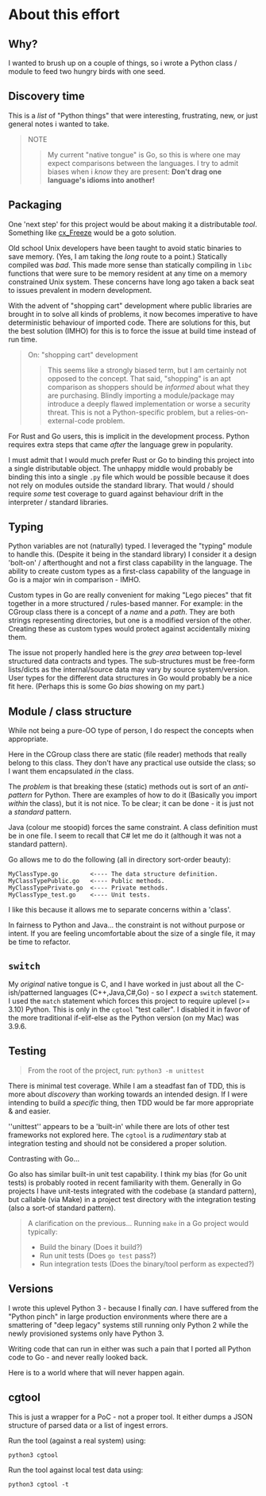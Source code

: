 # About this effort

## Why?

I wanted to brush up on a couple of things, so i wrote a Python class / module
to feed two hungry birds with one seed.

## Discovery time

This is a *list* of "Python things" that were interesting, frustrating, new, or just general notes i wanted to take.

> NOTE
>> My current "native tongue" is Go, so this is where one may expect comparisons between the languages. I try to admit biases when i *know* they are present: __Don't drag one language's idioms into another!__

## Packaging

One 'next step' for this project would be about making it a distributable *tool*. Something like [cx_Freeze](https://cx-freeze.readthedocs.io/en/stable/) would be a goto solution.

Old school Unix developers have been taught to avoid static binaries to save memory. (Yes, I am taking the *long* route to a point.) Statically compiled was *bad*. This made more sense than statically compiling in ``libc`` functions that were sure to be memory resident at any time on a memory constrained Unix system. These concerns have long ago taken a back seat to issues prevalent in modern development.

With the advent of "shopping cart" development where public libraries are brought in to solve all kinds of problems, it now becomes imperative to have deterministic behaviour of imported code. There are solutions for this, but the best solution (IMHO) for this is to force the issue at build time instead of run time.

> On: "shopping cart" development
>> This seems like a strongly biased term, but I am certainly not opposed to the concept. That said, "shopping" is an apt comparison as shoppers should be *informed* about what they are purchasing. Blindly importing a module/package may introduce a deeply flawed implementation or worse a security threat. This is not a Python-specific problem, but a relies-on-external-code problem.

For Rust and Go users, this is implicit in the development process. Python requires extra steps that came *after* the language grew in popularity.

I must admit that I would much prefer Rust or Go to binding this project into a single distributable object. The unhappy middle would probably be binding this into a single ``.py`` file which would be possible because it does not rely on modules outside the standard library. That would / should require *some* test coverage to guard against behaviour drift in the interpreter / standard libraries.

## Typing

Python variables are not (naturally) typed. I leveraged the "typing" module to handle this. (Despite it being in the standard library) I consider it a design 'bolt-on' / afterthought and not a first class capability in the language. The ability to create custom types as a first-class capability of the language in Go is a major win in comparison - IMHO.

Custom types in Go are really convenient for making "Lego pieces" that fit together in a more structured / rules-based manner. For example: in the CGroup class there is a concept of a *name* and a *path*. They are both strings representing directories, but one is a modified version of the other. Creating these as custom types would protect against accidentally mixing them.

The issue not properly handled here is the *grey area* between top-level structured data contracts and types. The sub-structures must be free-form lists/dicts as the internal/source data may vary by source system/version. User types for the different data structures in Go would probably be a nice fit here. (Perhaps this is some Go *bias* showing on my part.)

## Module / class structure

While not being a pure-OO type of person, I do respect the concepts when appropriate.

Here in the CGroup class there are static (file reader) methods that really belong to this class. They don't have any practical use outside the class; so I want them encapsulated *in* the class.

The *problem* is that breaking these (static) methods out is sort of an *anti-pattern* for Python. There are examples of how to do it (Basically you import *within* the class), but it is not nice. To be clear; it can be done - it is just not a *standard* pattern.

Java (colour me stoopid) forces the same constraint. A class definition must be in one file. I seem to recall that C# let me do it (although it was not a standard pattern).

Go allows me to do the following (all in directory sort-order beauty):

```text
MyClassType.go         <---- The data structure definition.
MyClassTypePublic.go   <---- Public methods.
MyClassTypePrivate.go  <---- Private methods.
MyClassType_test.go    <---- Unit tests.
```

I like this because it allows me to separate concerns within a 'class'.

In fairness to Python and Java... the constraint is not without purpose or intent. If you are feeling uncomfortable about the size of a single file, it may be time to refactor.

## ``switch``

My *original* native tongue is C, and I have worked in just about all the C-ish/patterned languages (C++,Java,C#,Go) - so I *expect* a ``switch`` statement. I used the ``match`` statement which forces this project to require uplevel (>= 3.10) Python. This is only in the ``cgtool`` "test caller". I disabled it in favor of the more traditional if-elif-else as the Python version (on my Mac) was 3.9.6.

## Testing

> From the root of the project, run:
> ``python3 -m unittest``

There is minimal test coverage. While I am a steadfast fan of TDD, this is more about *discovery* than working towards an intended design. If I were intending to build a *specific* thing, then TDD would be far more appropriate & and easier.

''unittest'' appears to be a 'built-in' while there are lots of other test frameworks not explored here. The ``cgtool`` is a *rudimentary* stab at integration testing and should not be considered a proper solution.

Contrasting with Go...

Go also has similar built-in unit test capability. I think my bias (for Go unit tests) is probably rooted in recent familiarity with them. Generally in Go projects I have unit-tests integrated with the codebase (a standard pattern), but callable (via Make) in a project test directory with the integration testing (also a sort-of standard pattern).

> A clarification on the previous...
> Running ``make`` in a Go project would typically:
>
> - Build the binary (Does it build?)
> - Run unit tests (Does ``go test`` pass?)
> - Run integration tests (Does the binary/tool perform as expected?)

## Versions

I wrote this uplevel Python 3 - because I finally *can*. I have suffered from the "Python pinch" in large production environments where there are a smattering of "deep legacy" systems still running only Python 2 while the newly provisioned systems only have Python 3.

Writing code that can run in either was such a pain that I ported all Python code to Go - and never really looked back.

Here is to a world where that will never happen again.

## cgtool

This is just a wrapper for a PoC - not a proper tool. It either dumps a JSON structure of parsed data or a list of ingest errors.

Run the tool (against a real system) using:

``python3 cgtool``

Run the tool against local test data using:

``python3 cgtool -t``
